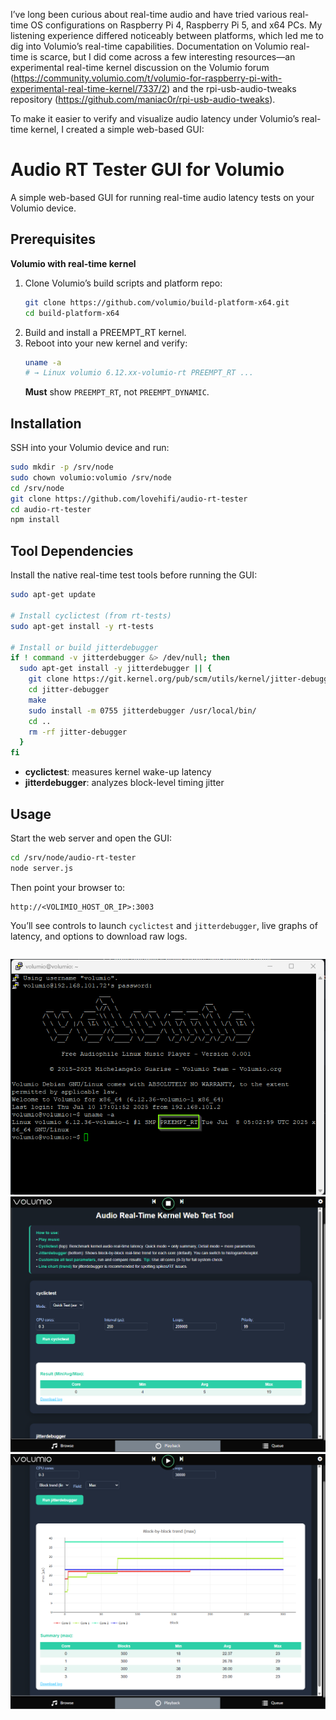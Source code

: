 I’ve long been curious about real-time audio and have tried various real-time OS configurations on Raspberry Pi 4, Raspberry Pi 5, and x64 PCs. My listening experience differed noticeably between platforms, which led me to dig into Volumio’s real-time capabilities. Documentation on Volumio real-time is scarce, but I did come across a few interesting resources—an experimental real-time kernel discussion on the Volumio forum (https://community.volumio.com/t/volumio-for-raspberry-pi-with-experimental-real-time-kernel/7337/2) and the rpi-usb-audio-tweaks repository (https://github.com/maniac0r/rpi-usb-audio-tweaks).

To make it easier to verify and visualize audio latency under Volumio’s real-time kernel, I created a simple web-based GUI:

# Audio RT Tester GUI for Volumio

A simple web-based GUI for running real-time audio latency tests on your Volumio device.

## Prerequisites

**Volumio with real-time kernel**  
  1. Clone Volumio’s build scripts and platform repo:  
     ```bash
     git clone https://github.com/volumio/build-platform-x64.git
     cd build-platform-x64
     ```
  2. Build and install a PREEMPT_RT kernel.  
  3. Reboot into your new kernel and verify:  
     ```bash
     uname -a
     # → Linux volumio 6.12.xx-volumio-rt PREEMPT_RT ...
     ```  
     **Must** show `PREEMPT_RT`, not `PREEMPT_DYNAMIC`.


## Installation

SSH into your Volumio device and run:

```bash
sudo mkdir -p /srv/node
sudo chown volumio:volumio /srv/node
cd /srv/node
git clone https://github.com/lovehifi/audio-rt-tester
cd audio-rt-tester
npm install
````

## Tool Dependencies

Install the native real-time test tools before running the GUI:

```bash
sudo apt-get update

# Install cyclictest (from rt-tests)
sudo apt-get install -y rt-tests

# Install or build jitterdebugger
if ! command -v jitterdebugger &> /dev/null; then
  sudo apt-get install -y jitterdebugger || {
    git clone https://git.kernel.org/pub/scm/utils/kernel/jitter-debugger.git
    cd jitter-debugger
    make
    sudo install -m 0755 jitterdebugger /usr/local/bin/
    cd ..
    rm -rf jitter-debugger
  }
fi
```

* **cyclictest**: measures kernel wake-up latency
* **jitterdebugger**: analyzes block-level timing jitter

## Usage

Start the web server and open the GUI:

```bash
cd /srv/node/audio-rt-tester
node server.js
```

Then point your browser to:

```
http://<VOLIMIO_HOST_OR_IP>:3003
```

You’ll see controls to launch `cyclictest` and `jitterdebugger`, live graphs of latency, and options to download raw logs.

```
```
![Test UI Screenshot 2](https://raw.githubusercontent.com/lovehifi/audio-rt-tester/main/volumiort.png)
![Test UI Screenshot 1](https://raw.githubusercontent.com/lovehifi/audio-rt-tester/main/test_ui_01.png)  
![Test UI Screenshot 2](https://raw.githubusercontent.com/lovehifi/audio-rt-tester/main/test_ui_02.png)
